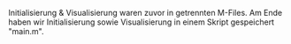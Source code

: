 Initialisierung & Visualisierung waren zuvor in getrennten M-Files.
Am Ende haben wir Initialisierung sowie Visualisierung in einem Skript gespeichert "main.m".
